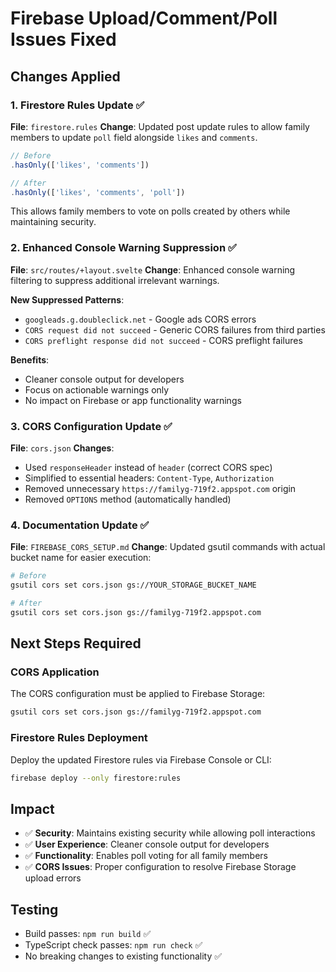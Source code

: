 # Firebase Upload/Comment/Poll Issues Fixed

## Changes Applied

### 1. Firestore Rules Update ✅
**File**: `firestore.rules`
**Change**: Updated post update rules to allow family members to update `poll` field alongside `likes` and `comments`.

```javascript
// Before
.hasOnly(['likes', 'comments'])

// After  
.hasOnly(['likes', 'comments', 'poll'])
```

This allows family members to vote on polls created by others while maintaining security.

### 2. Enhanced Console Warning Suppression ✅
**File**: `src/routes/+layout.svelte`
**Change**: Enhanced console warning filtering to suppress additional irrelevant warnings.

**New Suppressed Patterns**:
- `googleads.g.doubleclick.net` - Google ads CORS errors
- `CORS request did not succeed` - Generic CORS failures from third parties
- `CORS preflight response did not succeed` - CORS preflight failures

**Benefits**:
- Cleaner console output for developers
- Focus on actionable warnings only
- No impact on Firebase or app functionality warnings

### 3. CORS Configuration Update ✅
**File**: `cors.json`
**Changes**:
- Used `responseHeader` instead of `header` (correct CORS spec)
- Simplified to essential headers: `Content-Type`, `Authorization`
- Removed unnecessary `https://familyg-719f2.appspot.com` origin
- Removed `OPTIONS` method (automatically handled)

### 4. Documentation Update ✅
**File**: `FIREBASE_CORS_SETUP.md`
**Change**: Updated gsutil commands with actual bucket name for easier execution:

```bash
# Before
gsutil cors set cors.json gs://YOUR_STORAGE_BUCKET_NAME

# After
gsutil cors set cors.json gs://familyg-719f2.appspot.com
```

## Next Steps Required

### CORS Application
The CORS configuration must be applied to Firebase Storage:

```bash
gsutil cors set cors.json gs://familyg-719f2.appspot.com
```

### Firestore Rules Deployment
Deploy the updated Firestore rules via Firebase Console or CLI:

```bash
firebase deploy --only firestore:rules
```

## Impact

- ✅ **Security**: Maintains existing security while allowing poll interactions
- ✅ **User Experience**: Cleaner console output for developers
- ✅ **Functionality**: Enables poll voting for all family members
- ✅ **CORS Issues**: Proper configuration to resolve Firebase Storage upload errors

## Testing

- Build passes: `npm run build` ✅
- TypeScript check passes: `npm run check` ✅
- No breaking changes to existing functionality ✅